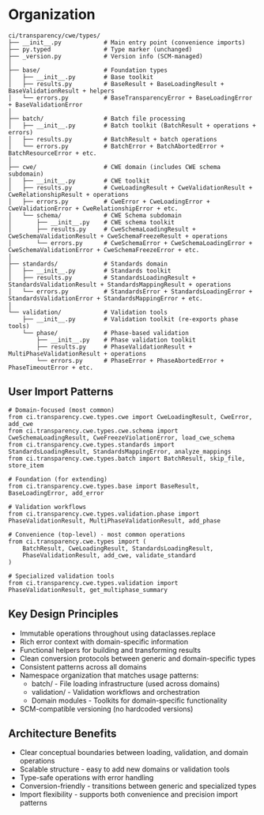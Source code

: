 # Organization

```text
ci/transparency/cwe/types/
├── __init__.py            # Main entry point (convenience imports)
├── py.typed               # Type marker (unchanged)
├── _version.py            # Version info (SCM-managed)
│
├── base/                  # Foundation types
│   ├── __init__.py        # Base toolkit
│   ├── results.py         # BaseResult + BaseLoadingResult + BaseValidationResult + helpers
│   └── errors.py          # BaseTransparencyError + BaseLoadingError + BaseValidationError
│
├── batch/                 # Batch file processing
│   ├── __init__.py        # Batch toolkit (BatchResult + operations + errors)
│   ├── results.py         # BatchResult + batch operations
│   └── errors.py          # BatchError + BatchAbortedError + BatchResourceError + etc.
│
├── cwe/                   # CWE domain (includes CWE schema subdomain)
│   ├── __init__.py        # CWE toolkit
│   ├── results.py         # CweLoadingResult + CweValidationResult + CweRelationshipResult + operations
│   ├── errors.py          # CweError + CweLoadingError + CweValidationError + CweRelationshipError + etc.
│   └── schema/            # CWE Schema subdomain
│       ├── __init__.py    # CWE schema toolkit
│       ├── results.py     # CweSchemaLoadingResult + CweSchemaValidationResult + CweSchemaFreezeResult + operations
│       └── errors.py      # CweSchemaError + CweSchemaLoadingError + CweSchemaValidationError + CweSchemaFreezeError + etc.
│
├── standards/             # Standards domain
│   ├── __init__.py        # Standards toolkit
│   ├── results.py         # StandardsLoadingResult + StandardsValidationResult + StandardsMappingResult + operations
│   └── errors.py          # StandardsError + StandardsLoadingError + StandardsValidationError + StandardsMappingError + etc.
│
└── validation/            # Validation tools
    ├── __init__.py        # Validation toolkit (re-exports phase tools)
    └── phase/             # Phase-based validation
        ├── __init__.py    # Phase validation toolkit
        ├── results.py     # PhaseValidationResult + MultiPhaseValidationResult + operations
        └── errors.py      # PhaseError + PhaseAbortedError + PhaseTimeoutError + etc.
```

## User Import Patterns

```
# Domain-focused (most common)
from ci.transparency.cwe.types.cwe import CweLoadingResult, CweError, add_cwe
from ci.transparency.cwe.types.cwe.schema import CweSchemaLoadingResult, CweFreezeViolationError, load_cwe_schema
from ci.transparency.cwe.types.standards import StandardsLoadingResult, StandardsMappingError, analyze_mappings
from ci.transparency.cwe.types.batch import BatchResult, skip_file, store_item

# Foundation (for extending)
from ci.transparency.cwe.types.base import BaseResult, BaseLoadingError, add_error

# Validation workflows
from ci.transparency.cwe.types.validation.phase import PhaseValidationResult, MultiPhaseValidationResult, add_phase

# Convenience (top-level) - most common operations
from ci.transparency.cwe.types import (
    BatchResult, CweLoadingResult, StandardsLoadingResult,
    PhaseValidationResult, add_cwe, validate_standard
)

# Specialized validation tools
from ci.transparency.cwe.types.validation import PhaseValidationResult, get_multiphase_summary
```

## Key Design Principles

- Immutable operations throughout using dataclasses.replace
- Rich error context with domain-specific information
- Functional helpers for building and transforming results
- Clean conversion protocols between generic and domain-specific types
- Consistent patterns across all domains
- Namespace organization that matches usage patterns:
  - batch/ - File loading infrastructure (used across domains)
  - validation/ - Validation workflows and orchestration
  - Domain modules - Toolkits for domain-specific functionality
- SCM-compatible versioning (no hardcoded versions)

## Architecture Benefits

- Clear conceptual boundaries between loading, validation, and domain operations
- Scalable structure - easy to add new domains or validation tools
- Type-safe operations with error handling
- Conversion-friendly - transitions between generic and specialized types
- Import flexibility - supports both convenience and precision import patterns
